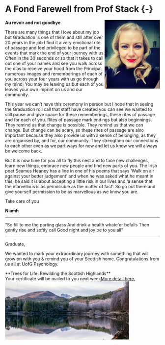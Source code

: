 # A Fond Farewell from Prof Stack {-}

<img src="images/Niamh.png" style="width: 180px; float: right;">

**Au revoir and not goodbye**

There are many things that I love about my job but Graduation is one of them and still after over 20 years in the job I find it a very emotional rite of passage and feel privileged to be part of the events that mark the end of your journey with us. 
Often in the 30 seconds or so that it takes to call out one of your names and see you walk across the dias to receive your hood from the Principal, numerous images and rememberings of each of you across your four years with us go through my mind, You may be leaving us but each of you leaves your own imprint on us and our community.

This year we can’t have this ceremony in person but I hope that in seeing the Graduation roll call that staff have created you can see we wanted to still pause and give space for these rememberings, these rites of passage and for each of you. 
Rites of passage mark endings but also beginnings. They remind us that change is possible.  They remind us that we can change. But change can be scary, so these rites of passage are also important because they also provide us with a sense of belonging, as they are organised by, and for, our community.  They strengthen our connections to each other even as we part ways for now and let us know we will always be welcome back.

But it is now time for you all to fly this nest and to face new challenges, learn new things, embrace new people and find new parts of you.  The Irish poet Seamus Heaney has a line in one of his poems that says ‘Walk on air against your better judgement’ and when he was asked what he meant in this, he said it is about accepting a little risk in our lives and ‘a sense that the marvellous is as permissible as the matter of fact’. So go out there and give yourself permission to be as marvellous as we know you are. 

Take care of you

**Niamh**
 
--- 

 “So fill to me the parting glass
And drink a health whate'er befalls
Then gently rise and softly call
Good night and joy be to you all”

---


Graduate, 

We wanted to mark your extraordinary journey with something that will grow on with you & remind you of your Scottish home.
Congratulations from us all at UofG Psychology.

<div align = "centre">
<span style = "float: left;">**Trees for Life: Rewilding the Scottish Highlands**<br>Your certificate will be mailed to you next week<a href="images/Lynda Young Tree Certificate.pdf" target = "_blank">More detail here.</a></span>
<br>
<img height = "80%" width = "80%" src="images/Forest.PNG"> 
</div>


<div>
<br>
</div>


